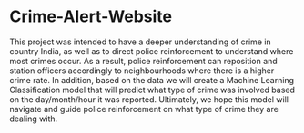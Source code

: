 # Crime-Alert-Website
This project was intended to have a deeper understanding of crime in country India, as well as to direct police reinforcement to understand where most crimes occur. As a result, police reinforcement can reposition and station officers accordingly to neighbourhoods where there is a higher crime rate.  In addition, based on the data we will create a Machine Learning Classification model that will predict what type of crime was involved based on the day/month/hour it was reported. Ultimately, we hope this model will navigate and guide police reinforcement on what type of crime they are dealing with.
